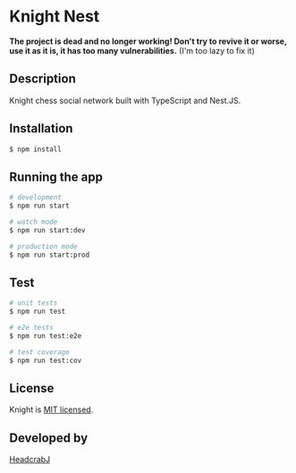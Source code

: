 # Knight Nest

**The project is dead and no longer working! Don't try to revive it or worse, use it as it is, it has too many vulnerabilities.** (I'm too lazy to fix it)

## Description

Knight chess social network built with TypeScript and Nest.JS.

## Installation

```bash
$ npm install
```

## Running the app

```bash
# development
$ npm run start

# watch mode
$ npm run start:dev

# production mode
$ npm run start:prod
```

## Test

```bash
# unit tests
$ npm run test

# e2e tests
$ npm run test:e2e

# test coverage
$ npm run test:cov
```

## License

Knight is [MIT licensed](LICENSE).

## Developed by
[HeadcrabJ](https://github.com/HeadcrabJ)
